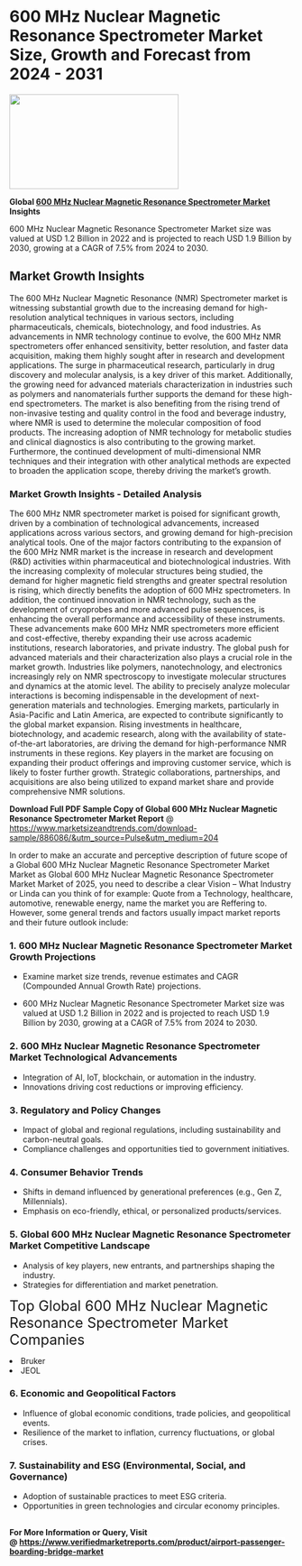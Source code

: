 <H1>600 MHz Nuclear Magnetic Resonance Spectrometer Market Size, Growth and Forecast from 2024 - 2031</H1><img class="aligncenter size-medium wp-image-584254" src="https://thirdeyenews.in/wp-content/uploads/2024/09/Global-Market-Research-300x168.jpeg" alt="" width="300" height="168" /><p><strong>Global&nbsp;<a href="https://www.marketsizeandtrends.com/download-sample/886086/&amp;utm_source=Pulse&amp;utm_medium=204">600 MHz Nuclear Magnetic Resonance Spectrometer Market</a> Insights</strong></p><p>600 MHz Nuclear Magnetic Resonance Spectrometer Market size was valued at USD 1.2 Billion in 2022 and is projected to reach USD 1.9 Billion by 2030, growing at a CAGR of 7.5% from 2024 to 2030.</p><p><h2>Market Growth Insights</h2> The 600 MHz Nuclear Magnetic Resonance (NMR) Spectrometer market is witnessing substantial growth due to the increasing demand for high-resolution analytical techniques in various sectors, including pharmaceuticals, chemicals, biotechnology, and food industries. As advancements in NMR technology continue to evolve, the 600 MHz NMR spectrometers offer enhanced sensitivity, better resolution, and faster data acquisition, making them highly sought after in research and development applications. The surge in pharmaceutical research, particularly in drug discovery and molecular analysis, is a key driver of this market. Additionally, the growing need for advanced materials characterization in industries such as polymers and nanomaterials further supports the demand for these high-end spectrometers. The market is also benefiting from the rising trend of non-invasive testing and quality control in the food and beverage industry, where NMR is used to determine the molecular composition of food products. The increasing adoption of NMR technology for metabolic studies and clinical diagnostics is also contributing to the growing market. Furthermore, the continued development of multi-dimensional NMR techniques and their integration with other analytical methods are expected to broaden the application scope, thereby driving the market’s growth. <h3>Market Growth Insights - Detailed Analysis</h3> The 600 MHz NMR spectrometer market is poised for significant growth, driven by a combination of technological advancements, increased applications across various sectors, and growing demand for high-precision analytical tools. One of the major factors contributing to the expansion of the 600 MHz NMR market is the increase in research and development (R&D) activities within pharmaceutical and biotechnological industries. With the increasing complexity of molecular structures being studied, the demand for higher magnetic field strengths and greater spectral resolution is rising, which directly benefits the adoption of 600 MHz spectrometers. In addition, the continued innovation in NMR technology, such as the development of cryoprobes and more advanced pulse sequences, is enhancing the overall performance and accessibility of these instruments. These advancements make 600 MHz NMR spectrometers more efficient and cost-effective, thereby expanding their use across academic institutions, research laboratories, and private industry. The global push for advanced materials and their characterization also plays a crucial role in the market growth. Industries like polymers, nanotechnology, and electronics increasingly rely on NMR spectroscopy to investigate molecular structures and dynamics at the atomic level. The ability to precisely analyze molecular interactions is becoming indispensable in the development of next-generation materials and technologies. Emerging markets, particularly in Asia-Pacific and Latin America, are expected to contribute significantly to the global market expansion. Rising investments in healthcare, biotechnology, and academic research, along with the availability of state-of-the-art laboratories, are driving the demand for high-performance NMR instruments in these regions. Key players in the market are focusing on expanding their product offerings and improving customer service, which is likely to foster further growth. Strategic collaborations, partnerships, and acquisitions are also being utilized to expand market share and provide comprehensive NMR solutions. </p><p><span class=""><strong>Download Full PDF Sample Copy of Global 600 MHz Nuclear Magnetic Resonance Spectrometer Market Report</strong> @ <a href="https://www.marketsizeandtrends.com/download-sample/886086/&amp;utm_source=Pulse&amp;utm_medium=204" target="_blank">https://www.marketsizeandtrends.com/download-sample/886086/&amp;utm_source=Pulse&amp;utm_medium=204</a></span></p><p>In order to make an accurate and perceptive description of future scope of a Global&nbsp;600 MHz Nuclear Magnetic Resonance Spectrometer Market Market as Global&nbsp;600 MHz Nuclear Magnetic Resonance Spectrometer Market Market of 2025, you need to describe a clear Vision &ndash; What Industry or Linda can you think of for example: Quote from a Technology, healthcare, automotive, renewable energy, name the market you are Reffering to. However, some general trends and factors usually impact market reports and their future outlook include:</p><h3>1.&nbsp;<strong>600 MHz Nuclear Magnetic Resonance Spectrometer Market Growth Projections</strong></h3><ul><li>Examine market size trends, revenue estimates and CAGR (Compounded Annual Growth Rate) projections.</li><li><p>600 MHz Nuclear Magnetic Resonance Spectrometer Market size was valued at USD 1.2 Billion in 2022 and is projected to reach USD 1.9 Billion by 2030, growing at a CAGR of 7.5% from 2024 to 2030.</p></li></ul><h3>2.&nbsp;<strong>600 MHz Nuclear Magnetic Resonance Spectrometer Market Technological Advancements</strong></h3><ul><li>Integration of AI, IoT, blockchain, or automation in the industry.</li><li>Innovations driving cost reductions or improving efficiency.</li></ul><h3>3.&nbsp;<strong>Regulatory and Policy Changes</strong></h3><ul><li>Impact of global and regional regulations, including sustainability and carbon-neutral goals.</li><li>Compliance challenges and opportunities tied to government initiatives.</li></ul><h3>4.&nbsp;<strong>Consumer Behavior Trends</strong></h3><ul><li>Shifts in demand influenced by generational preferences (e.g., Gen Z, Millennials).</li><li>Emphasis on eco-friendly, ethical, or personalized products/services.</li></ul><h3>5.&nbsp;<strong>Global 600 MHz Nuclear Magnetic Resonance Spectrometer Market Competitive Landscape</strong></h3><ul><li>Analysis of key players, new entrants, and partnerships shaping the industry.</li><li>Strategies for differentiation and market penetration.</li></ul><p data-pm-slice="1 1 []"><span style="color: inherit; font-family: inherit; font-size: 25px;">Top Global 600 MHz Nuclear Magnetic Resonance Spectrometer Market Companies</span></p><div class="" data-test-id=""><p><li>Bruker</li><li> JEOL</li></p></div><h3>6.&nbsp;<strong>Economic and Geopolitical Factors</strong></h3><ul><li>Influence of global economic conditions, trade policies, and geopolitical events.</li><li>Resilience of the market to inflation, currency fluctuations, or global crises.</li></ul><h3>7.&nbsp;<strong>Sustainability and ESG (Environmental, Social, and Governance)</strong></h3><ul><li>Adoption of sustainable practices to meet ESG criteria.</li><li>Opportunities in green technologies and circular economy principles.</li></ul><h2><strong style="font-size: 14px;">For More Information or Query, Visit @&nbsp;</strong><a style="background-color: #ffffff; font-size: 14px;" href="https://www.marketsizeandtrends.com/report/600-mhz-nuclear-magnetic-resonance-spectrometer-market/" target="_blank">https://www.verifiedmarketreports.com/product/airport-passenger-boarding-bridge-market</a></h2>
